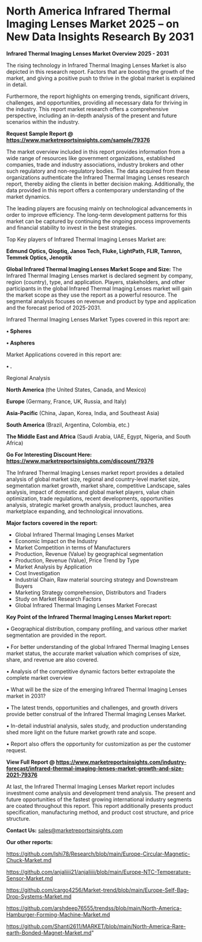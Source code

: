 # North America Infrared Thermal Imaging Lenses Market 2025 – on New Data Insights Research By 2031

<Strong> Infrared Thermal Imaging Lenses Market Overview 2025 - 2031</strong>

The rising technology in Infrared Thermal Imaging Lenses Market is also depicted in this research report. Factors that are boosting the growth of the market, and giving a positive push to thrive in the global market is explained in detail.

Furthermore, the report highlights on emerging trends, significant drivers, challenges, and opportunities, providing all necessary data for thriving in the industry. This report market research offers a comprehensive perspective, including an in-depth analysis of the present and future scenarios within the industry.

<strong>Request Sample Report @ <a href=https://www.marketreportsinsights.com/sample/79376>https://www.marketreportsinsights.com/sample/79376</a></strong>

The market overview included in this report provides information from a wide range of resources like government organizations, established companies, trade and industry associations, industry brokers and other such regulatory and non-regulatory bodies. The data acquired from these organizations authenticate the Infrared Thermal Imaging Lenses research report, thereby aiding the clients in better decision making. Additionally, the data provided in this report offers a contemporary understanding of the market dynamics.

The leading players are focusing mainly on technological advancements in order to improve efficiency. The long-term development patterns for this market can be captured by continuing the ongoing process improvements and financial stability to invest in the best strategies.

Top Key players of Infrared Thermal Imaging Lenses Market are:

<strong>Edmund Optics, Qioptiq, Janos Tech, Fluke, LightPath, FLIR, Tamron, Temmek Optics, Jenoptik</strong>

<strong><b>Global Infrared Thermal Imaging Lenses Market Scope and Size:</b></strong>
The Infrared Thermal Imaging Lenses market is declared segment by company, region (country), type, and application. Players, stakeholders, and other participants in the global Infrared Thermal Imaging Lenses market will gain the market scope as they use the report as a powerful resource. The segmental analysis focuses on revenue and product by type and application and the forecast period of 2025-2031.

Infrared Thermal Imaging Lenses Market Types covered in this report are:

<strong>• Spheres

• Aspheres</strong>

Market Applications covered in this report are:

<strong>• .</strong> 

Regional Analysis

<strong>North America</strong> (the United States, Canada, and Mexico)

<strong>Europe</strong> (Germany, France, UK, Russia, and Italy)

<strong>Asia-Pacific</strong> (China, Japan, Korea, India, and Southeast Asia)

<strong>South America</strong> (Brazil, Argentina, Colombia, etc.)

<strong>The Middle East and Africa</strong> (Saudi Arabia, UAE, Egypt, Nigeria, and South Africa)

<strong>Go For Interesting Discount Here: <a href=https://www.marketreportsinsights.com/discount/79376>https://www.marketreportsinsights.com/discount/79376</a></strong>

The Infrared Thermal Imaging Lenses market report provides a detailed analysis of global market size, regional and country-level market size, segmentation market growth, market share, competitive Landscape, sales analysis, impact of domestic and global market players, value chain optimization, trade regulations, recent developments, opportunities analysis, strategic market growth analysis, product launches, area marketplace expanding, and technological innovations.

<strong><b>Major factors covered in the report:</b></strong>
<ul>
  <li>Global Infrared Thermal Imaging Lenses Market </li>
  <li>Economic Impact on the Industry</li>
  <li>Market Competition in terms of Manufacturers</li>
  <li>Production, Revenue (Value) by geographical segmentation</li>
  <li>Production, Revenue (Value), Price Trend by Type</li>
  <li>Market Analysis by Application</li>
  <li>Cost Investigation</li>
  <li>Industrial Chain, Raw material sourcing strategy and Downstream Buyers</li>
  <li>Marketing Strategy comprehension, Distributors and Traders</li>
  <li>Study on Market Research Factors</li>
  <li>Global Infrared Thermal Imaging Lenses Market Forecast</li>
</ul>

<strong><b>Key Point of the Infrared Thermal Imaging Lenses Market report:</b></strong>

• Geographical distribution, company profiling, and various other market segmentation are provided in the report.

• For better understanding of the global Infrared Thermal Imaging Lenses market status, the accurate market valuation which comprises of size, share, and revenue are also covered.

• Analysis of the competitive dynamic factors better extrapolate the complete market overview

• What will be the size of the emerging Infrared Thermal Imaging Lenses market in 2031?

• The latest trends, opportunities and challenges, and growth drivers provide better construal of the Infrared Thermal Imaging Lenses Market.

• In-detail industrial analysis, sales study, and production understanding shed more light on the future market growth rate and scope.

• Report also offers the opportunity for customization as per the customer request.

<strong><b>View Full Report @ <a href=https://www.marketreportsinsights.com/industry-forecast/infrared-thermal-imaging-lenses-market-growth-and-size-2021-79376>https://www.marketreportsinsights.com/industry-forecast/infrared-thermal-imaging-lenses-market-growth-and-size-2021-79376</a></b></strong>


At last, the Infrared Thermal Imaging Lenses Market report includes investment come analysis and development trend analysis. The present and future opportunities of the fastest growing international industry segments are coated throughout this report. This report additionally presents product specification, manufacturing method, and product cost structure, and price structure.

<strong>Contact Us:</strong>
sales@marketreportsinsights.com

<strong>Our other reports:</strong>

<a href=https://github.com/Ishi78/Research/blob/main/Europe-Circular-Magnetic-Chuck-Market.md>https://github.com/Ishi78/Research/blob/main/Europe-Circular-Magnetic-Chuck-Market.md</a>

<a href=https://github.com/anjaliiii21/anjaliiii/blob/main/Europe-NTC-Temperature-Sensor-Market.md>https://github.com/anjaliiii21/anjaliiii/blob/main/Europe-NTC-Temperature-Sensor-Market.md</a>

<a href=https://github.com/cargo4256/Market-trend/blob/main/Europe-Self-Bag-Drop-Systems-Market.md>https://github.com/cargo4256/Market-trend/blob/main/Europe-Self-Bag-Drop-Systems-Market.md</a>

<a href=https://github.com/arshdeep76555/trendss/blob/main/North-America-Hamburger-Forming-Machine-Market.md>https://github.com/arshdeep76555/trendss/blob/main/North-America-Hamburger-Forming-Machine-Market.md</a>

<a href=https://github.com/Shanti2611/MARKET/blob/main/North-America-Rare-earth-Bonded-Magnet-Market.md>https://github.com/Shanti2611/MARKET/blob/main/North-America-Rare-earth-Bonded-Magnet-Market.md</a>"
